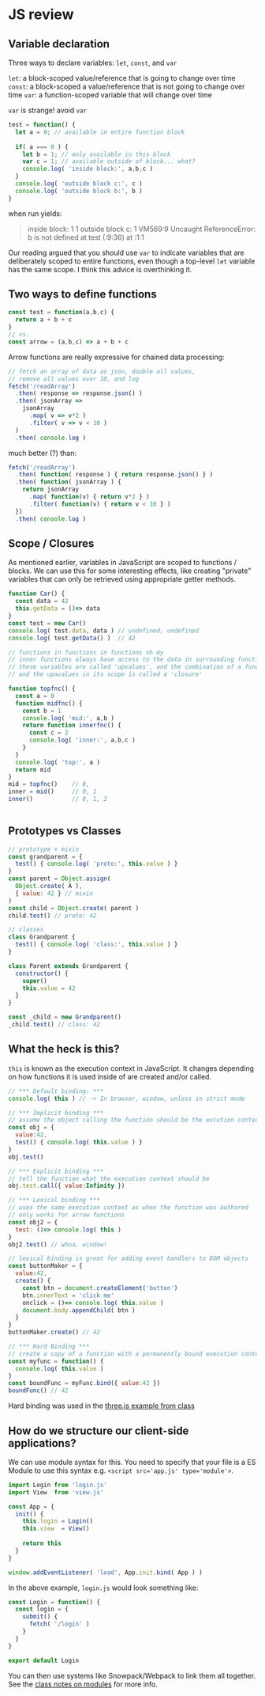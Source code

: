# JS review

## Variable declaration
Three ways to declare variables: `let`, `const`, and `var`

`let`: a block-scoped value/reference that is going to change over time
`const`: a block-scoped a value/reference that is not going to change over time
`var`: a function-scoped variable that will change over time

`var` is strange! avoid `var`

```js
test = function() {
  let a = 0; // available in entire function block
  
  if( a === 0 ) {
    let b = 1; // only available in this block
    var c = 1; // available outside of block... what?
    console.log( 'inside block:', a,b,c )
  }
  console.log( 'outside block c:', c )
  console.log( 'outside block b:', b )
}
```

when run yields:

> inside block: 1 1
> outside block c: 1
> VM569:9 Uncaught ReferenceError: b is not defined
>    at test (<anonymous>:9:36)
>    at <anonymous>:1:1
  
Our reading argued that you should use `var` to indicate variables that are deliberately scoped to entire functions, even though a top-level `let` variable has the same scope. I think this advice is overthinking it.

## Two ways to define functions

```js
const test = function(a,b,c) {
  return a + b + c
}
// vs.
const arrow = (a,b,c) => a + b + c
```

Arrow functions are really expressive for chained data processing:

```js
// fetch an array of data as json, double all values, 
// remove all values over 10, and log
fetch('/readArray')
  .then( response => response.json() )
  .then( jsonArray => 
    jsonArray
      .map( v => v*2 )
      .filter( v => v < 10 ) 
  )
  .then( console.log )
```

much better (?) than:

```js
fetch('/readArray')
  .then( function( response ) { return response.json() } )
  .then( function( jsonArray ) { 
    return jsonArray
      .map( function(v) { return v*2 } )
      .filter( function(v) { return v < 10 } ) 
  })
  .then( console.log )
```

## Scope / Closures
As mentioned earlier, variables in JavaScript are scoped to functions / blocks. We can use this for some interesting effects, like creating "private" variables that can only be retrieved using appropriate getter methods.

```js
function Car() {
  const data = 42
  this.getData = ()=> data
}
const test = new Car()
console.log( test.data, data ) // undefined, undefined
console.log( test.getData() )  // 42

// functions in functions in functions oh my
// inner functions always have access to the data in surrounding functions.
// these variables are called 'upvalues', and the combination of a function 
// and the upavalues in its scope is called a 'closure'

function topfnc() {
  const a = 0
  function midfnc() {
    const b = 1
    console.log( 'mid:', a,b )
    return function innerfnc() {
      const c = 2
      console.log( 'inner:', a,b,c )
    }
  }
  console.log( 'top:', a )
  return mid
}
mid = topfnc()    // 0, 
inner = mid()     // 0, 1
inner()           // 0, 1, 2
  
```

## Prototypes vs Classes

```js
// prototype + mixin
const grandparent = { 
  test() { console.log( 'proto:', this.value ) } 
}
const parent = Object.assign(
  Object.create( A ),
  { value: 42 } // mixin
)
const child = Object.create( parent )
child.test() // proto: 42

// classes
class Grandparent {
  test() { console.log( 'class:', this.value ) }
}

class Parent extends Grandparent {
  constructor() { 
    super()
    this.value = 42 
  }
}

const _child = new Grandparent()
_child.test() // class: 42
```

## What the heck is this?

`this` is known as the execution context in JavaScript. It changes depending on how functions it is used inside of are created and/or called.

```js
// *** Default binding: ***
console.log( this ) // -> In browser, window, unless in strict mode

// *** Implicit binding ***
// assume the object calling the function should be the excution context
const obj = {
  value:42,
  test() { console.log( this.value ) }
}
obj.test()

// *** Explicit binding ***
// tell the function what the execution context should be
obj.test.call({ value:Infinity })

// *** Lexical binding ***
// uses the same execution context as when the function was authored
// only works for arrow functions
const obj2 = {
  test: ()=> console.log( this ) 
}
obj2.test() // whoa, window!

// lexical binding is great for adding event handlers to DOM objects
const buttonMaker = {
  value:42,
  create() {
    const btn = document.createElement('button')
    btn.innerText = 'click me'
    onclick = ()=> console.log( this.value )
    document.body.appendChild( btn )
  }
}
buttonMaker.create() // 42

// *** Hard Binding ***
// create a copy of a function with a permanently bound execution context
const myfunc = function() {
  console.log( this.value )
}
const boundFunc = myFunc.bind({ value:42 })
boundFunc() // 42
```

Hard binding was used in the [three.js example from class](https://github.com/cs4241-21a/cs4241-21a.github.io/blob/main/webaudio_canvas_three.md#threejs)

## How do we structure our client-side applications?

We can use module syntax for this. You need to specify that your file is a ES Module to use this syntax e.g. `<script src='app.js' type='module'>`.
  
```js
import Login from 'login.js'
import View  from 'view.js'

const App = {
  init() {
    this.login = Login()
    this.view  = View()
    
    return this  
  }
}

window.addEventListener( 'load', App.init.bind( App ) )
```

In the above example, `login.js` would look something like:

```js
const Login = function() {
  const login = {
    submit() {
      fetch( '/login' )
    }
  }
}

export default Login
```

You can then use systems like Snowpack/Webpack to link them all together. See the [class notes on modules](https://github.com/cs4241-21a/cs4241-21a.github.io/blob/main/prototypes_and_modules.md#modules-and-bundling-like-a-pro-snowpack--webpack) for more info.


 



